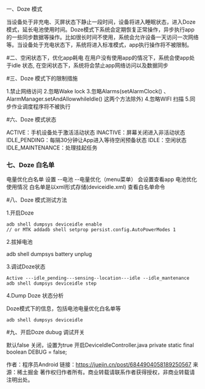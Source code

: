 一、Doze 模式

当设备处于非充电、灭屏状态下静止一段时间，设备将进入睡眠状态，进入Doze模式，延长电池使用时间。Doze模式下系统会定期恢复正常操作，异步执行app的一些同步数据等操作。比如很长时间不使用，系统会允许设备一天访问一次网络等。当设备处于充电状态下，系统将进入标准模式，app执行操作将不被限制。

#二、空闲状态下，优化app耗电
在用户没有使用app的情况下，系统会使app处于idle 状态,
在空闲状态下，系统将会禁止app网络访问以及数据同步

#三、Doze 模式下的限制措施

1.禁止网络访问
2.忽略Wake lock
3.忽略Alarms(setAlarmClock() 、AlarmManager.setAndAllowwhileIdle() 这两个方法除外)
4.忽略WIFI 扫描
5.同步作业调度程序将不被执行

#六、Doze 模式状态

ACTIVE：手机设备处于激活活动状态
INACTIVE：屏幕关闭进入非活动状态
IDLE_PENDING：每隔30分钟让App进入等待空闲预备状态
IDLE：空闲状态
IDLE_MAINTENANCE：处理挂起任务


### 七、Doze 白名单 ###

电量优化白名单 设置 --电池 --电量优化（menu菜单） 会设置查看app 电池优化使用情况 白名单是以xml形式存储(deviceidle.xml) 查看白名单命令


#八、Doze 模式测试方法

1.开启Doze

    adb shell dumpsys deviceidle enable
    // or MTK addadb shell setprop persist.config.AutoPowerModes 1

2.拔掉电池

adb shell dumpsys battery unplug

3.调试Doze状态

    Active ---idle_pending---sensing--location---idle --idle_mantenance
    adb shell dumpsys deviceidle step

4.Dump Doze 状态分析

Doze模式下的信息，包括电池电量优化白名单等

    adb shell dumpsys deviceidle

#九、开启Doze dubug 调试开关

默认false 关闭，设置为true 开启DeviceIdleController.java
private static final boolean DEBUG = false;

作者：程序员Android
链接：https://juejin.cn/post/6844904058189250567
来源：稀土掘金
著作权归作者所有。商业转载请联系作者获得授权，非商业转载请注明出处。